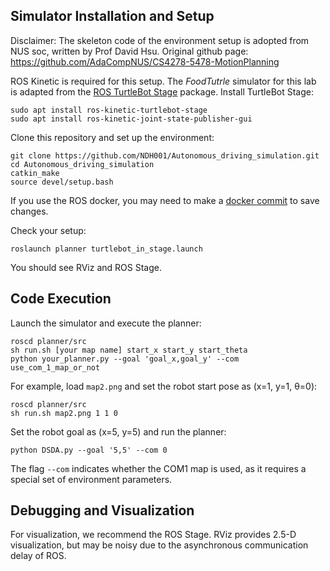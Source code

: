 ## Simulator Installation and Setup
Disclaimer: The skeleton code of the environment setup is adopted from NUS soc, written by Prof David Hsu.
Original github page: https://github.com/AdaCompNUS/CS4278-5478-MotionPlanning

ROS Kinetic is required for this setup. The *FoodTutrle* simulator for this lab is adapted from the [ROS TurtleBot Stage](http://wiki.ros.org/turtlebot_stage) package.
Install TurtleBot Stage:
```
sudo apt install ros-kinetic-turtlebot-stage
sudo apt install ros-kinetic-joint-state-publisher-gui
```

Clone this repository and set up the environment:
```
git clone https://github.com/NDH001/Autonomous_driving_simulation.git
cd Autonomous_driving_simulation
catkin_make
source devel/setup.bash
```
If you use the ROS docker, you may need to make a [docker commit](https://docs.docker.com/engine/reference/commandline/commit/) to save changes. 

Check your setup:
```
roslaunch planner turtlebot_in_stage.launch
```
You should see RViz and ROS Stage. 

## Code Execution
Launch the simulator and execute the planner: 
```
roscd planner/src
sh run.sh [your map name] start_x start_y start_theta
python your_planner.py --goal 'goal_x,goal_y' --com use_com_1_map_or_not
```

For example, load `map2.png` and set the robot start pose as (x=1, y=1, θ=0): 
```
roscd planner/src
sh run.sh map2.png 1 1 0
```
Set the robot goal as (x=5, y=5) and run the planner:
```
python DSDA.py --goal '5,5' --com 0
```
The flag `--com`  indicates whether the COM1 map is used, as it requires a special set of environment parameters. 

## Debugging and Visualization
For visualization, we recommend the ROS Stage. RViz provides 2.5-D visualization, but may be noisy due to the asynchronous communication delay of ROS.

